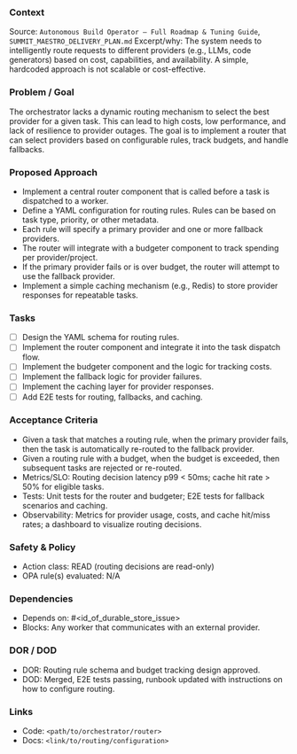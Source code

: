 ### Context

Source: `Autonomous Build Operator — Full Roadmap & Tuning Guide`, `SUMMIT_MAESTRO_DELIVERY_PLAN.md`
Excerpt/why: The system needs to intelligently route requests to different providers (e.g., LLMs, code generators) based on cost, capabilities, and availability. A simple, hardcoded approach is not scalable or cost-effective.

### Problem / Goal

The orchestrator lacks a dynamic routing mechanism to select the best provider for a given task. This can lead to high costs, low performance, and lack of resilience to provider outages. The goal is to implement a router that can select providers based on configurable rules, track budgets, and handle fallbacks.

### Proposed Approach

- Implement a central router component that is called before a task is dispatched to a worker.
- Define a YAML configuration for routing rules. Rules can be based on task type, priority, or other metadata.
- Each rule will specify a primary provider and one or more fallback providers.
- The router will integrate with a budgeter component to track spending per provider/project.
- If the primary provider fails or is over budget, the router will attempt to use the fallback provider.
- Implement a simple caching mechanism (e.g., Redis) to store provider responses for repeatable tasks.

### Tasks

- [ ] Design the YAML schema for routing rules.
- [ ] Implement the router component and integrate it into the task dispatch flow.
- [ ] Implement the budgeter component and the logic for tracking costs.
- [ ] Implement the fallback logic for provider failures.
- [ ] Implement the caching layer for provider responses.
- [ ] Add E2E tests for routing, fallbacks, and caching.

### Acceptance Criteria

- Given a task that matches a routing rule, when the primary provider fails, then the task is automatically re-routed to the fallback provider.
- Given a routing rule with a budget, when the budget is exceeded, then subsequent tasks are rejected or re-routed.
- Metrics/SLO: Routing decision latency p99 < 50ms; cache hit rate > 50% for eligible tasks.
- Tests: Unit tests for the router and budgeter; E2E tests for fallback scenarios and caching.
- Observability: Metrics for provider usage, costs, and cache hit/miss rates; a dashboard to visualize routing decisions.

### Safety & Policy

- Action class: READ (routing decisions are read-only)
- OPA rule(s) evaluated: N/A

### Dependencies

- Depends on: #<id_of_durable_store_issue>
- Blocks: Any worker that communicates with an external provider.

### DOR / DOD

- DOR: Routing rule schema and budget tracking design approved.
- DOD: Merged, E2E tests passing, runbook updated with instructions on how to configure routing.

### Links

- Code: `<path/to/orchestrator/router>`
- Docs: `<link/to/routing/configuration>`
